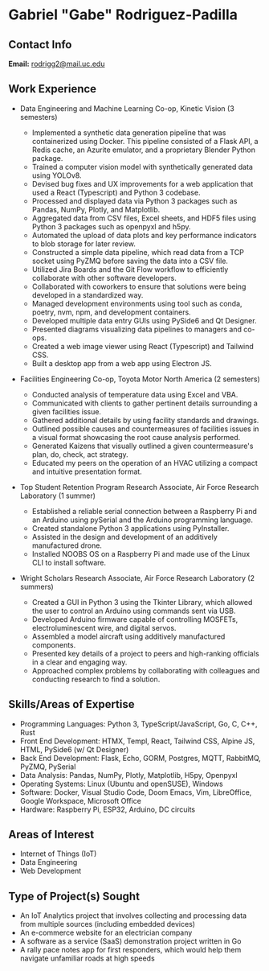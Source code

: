 # Gabriel "Gabe" Rodriguez-Padilla

## Contact Info
**Email:** rodrigg2@mail.uc.edu 

## Work Experience
- Data Engineering and Machine Learning Co-op, Kinetic Vision (3 semesters)
  - Implemented a synthetic data generation pipeline that was containerized using Docker. This pipeline consisted of a Flask API, a Redis cache, an Azurite emulator, and a proprietary Blender Python package.
  - Trained a computer vision model with synthetically generated data using YOLOv8.
  - Devised bug fixes and UX improvements for a web application that used a React (Typescript) and Python 3 codebase.
  - Processed and displayed data via Python 3 packages such as Pandas, NumPy, Plotly, and Matplotlib.
  - Aggregated data from CSV files, Excel sheets, and HDF5 files using Python 3 packages such as openpyxl and h5py.
  - Automated the upload of data plots and key performance indicators to blob storage for later review.
  - Constructed a simple data pipeline, which read data from a TCP socket using PyZMQ before saving the data into a CSV file.
  - Utilized Jira Boards and the Git Flow workflow to efficiently collaborate with other software developers.
  - Collaborated with coworkers to ensure that solutions were being developed in a standardized way.
  - Managed development environments using tool such as conda, poetry, nvm, npm, and development containers.
  - Developed multiple data entry GUIs using PySide6 and Qt Designer.
  - Presented diagrams visualizing data pipelines to managers and co-ops.
  - Created a web image viewer using React (Typescript) and Tailwind CSS.
  - Built a desktop app from a web app using Electron JS.

- Facilities Engineering Co-op, Toyota Motor North America (2 semesters)
  - Conducted analysis of temperature data using Excel and VBA.
  - Communicated with clients to gather pertinent details surrounding a given facilities issue.
  - Gathered additional details by using facility standards and drawings.
  - Outlined possible causes and countermeasures of facilities issues in a visual format showcasing the root cause analysis performed.
  - Generated Kaizens that visually outlined a given countermeasure's plan, do, check, act strategy.
  - Educated my peers on the operation of an HVAC utilizing a compact and intuitive presentation format.

- Top Student Retention Program Research Associate, Air Force Research Laboratory (1 summer)
  - Established a reliable serial connection between a Raspberry Pi and an Arduino using pySerial and the Arduino programming language.
  - Created standalone Python 3 applications using PyInstaller.
  - Assisted in the design and development of an additively manufactured drone.
  - Installed NOOBS OS on a Raspberry Pi and made use of the Linux CLI to install software. 

- Wright Scholars Research Associate, Air Force Research Laboratory (2 summers)
  - Created a GUI in Python 3 using the Tkinter Library, which allowed the user to control an Arduino using commands sent via USB.
  - Developed Arduino firmware capable of controlling MOSFETs, electroluminescent wire, and digital servos.
  - Assembled a model aircraft using additively manufactured components.
  - Presented key details of a project to peers and high-ranking officials in a clear and engaging way.
  - Approached complex problems by collaborating with colleagues and conducting research to find a solution.

## Skills/Areas of Expertise
- Programming Languages: Python 3, TypeScript/JavaScript, Go, C, C++, Rust
- Front End Development: HTMX, Templ, React, Tailwind CSS, Alpine JS, HTML, PySide6 (w/ Qt Designer)
- Back End Development: Flask, Echo, GORM, Postgres, MQTT, RabbitMQ, PyZMQ, PySerial
- Data Analysis: Pandas, NumPy, Plotly, Matplotlib, H5py, Openpyxl
- Operating Systems: Linux (Ubuntu and openSUSE), Windows
- Software: Docker, Visual Studio Code, Doom Emacs, Vim, LibreOffice, Google Workspace, Microsoft Office
- Hardware: Raspberry Pi, ESP32, Arduino, DC circuits

## Areas of Interest
- Internet of Things (IoT)
- Data Engineering
- Web Development

## Type of Project(s) Sought
- An IoT Analytics project that involves collecting and processing data from multiple sources (including embedded devices)
- An e-commerce website for an electrician company
- A software as a service (SaaS) demonstration project written in Go
- A rally pace notes app for first responders, which would help them navigate unfamiliar roads at high speeds
